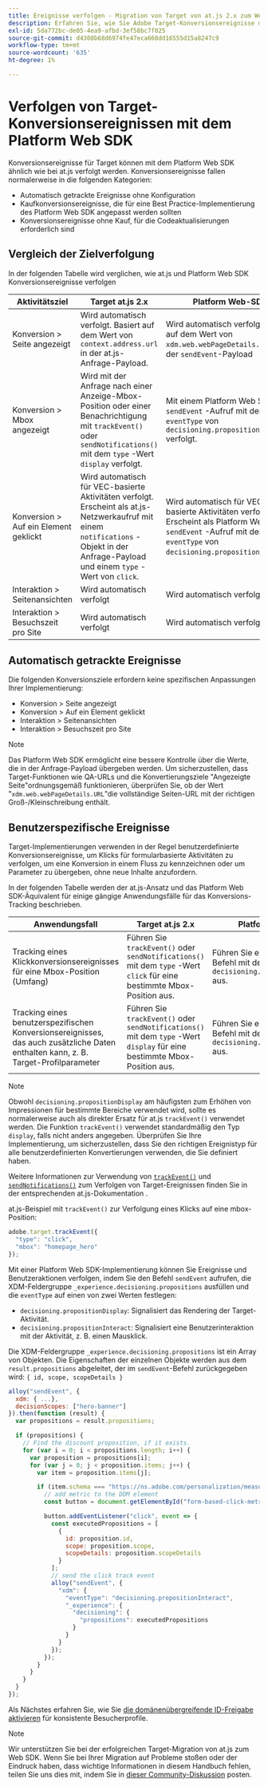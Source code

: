 ```yaml
---
title: Ereignisse verfolgen - Migration von Target von at.js 2.x zum Web SDK
description: Erfahren Sie, wie Sie Adobe Target-Konversionsereignisse mithilfe des Experience Platform Web SDK verfolgen.
exl-id: 5da772bc-de05-4ea9-afbd-3ef58bc7f025
source-git-commit: d4308b68d6974fe47eca668dd16555d15a8247c9
workflow-type: tm+mt
source-wordcount: '635'
ht-degree: 1%

---
```


# Verfolgen von Target-Konversionsereignissen mit dem Platform Web SDK

Konversionsereignisse für Target können mit dem Platform Web SDK ähnlich wie bei at.js verfolgt werden. Konversionsereignisse fallen normalerweise in die folgenden Kategorien:

* Automatisch getrackte Ereignisse ohne Konfiguration
* Kaufkonversionsereignisse, die für eine Best Practice-Implementierung des Platform Web SDK angepasst werden sollten
* Konversionsereignisse ohne Kauf, für die Codeaktualisierungen erforderlich sind

## Vergleich der Zielverfolgung

In der folgenden Tabelle wird verglichen, wie at.js und Platform Web SDK Konversionsereignisse verfolgen

| Aktivitätsziel | Target at.js 2.x | Platform Web-SDK |
|---|---|---|
| Konversion > Seite angezeigt | Wird automatisch verfolgt. Basiert auf dem Wert von `context.address.url` in der at.js-Anfrage-Payload. | Wird automatisch verfolgt. Basiert auf dem Wert von `xdm.web.webPageDetails.URL` in der `sendEvent`-Payload |
| Konversion > Mbox angezeigt | Wird mit der Anfrage nach einer Anzeige-Mbox-Position oder einer Benachrichtigung mit `trackEvent()` oder `sendNotifications()` mit dem `type` -Wert `display` verfolgt. | Mit einem Platform Web SDK `sendEvent` -Aufruf mit dem `eventType` von `decisioning.propositionDisplay` verfolgt. |
| Konversion > Auf ein Element geklickt | Wird automatisch für VEC-basierte Aktivitäten verfolgt. Erscheint als at.js-Netzwerkaufruf mit einem `notifications` -Objekt in der Anfrage-Payload und einem `type` -Wert von `click`. | Wird automatisch für VEC-basierte Aktivitäten verfolgt. Erscheint als Platform Web SDK `sendEvent` -Aufruf mit dem `eventType` von `decisioning.propositionInteract`. |
| Interaktion > Seitenansichten | Wird automatisch verfolgt | Wird automatisch verfolgt |
| Interaktion > Besuchszeit pro Site | Wird automatisch verfolgt | Wird automatisch verfolgt |

<!--
| Revenue > RPV, AOV, or Total Sales | Tracked based on the `orderTotal` parameter values for the specified mbox(es) | Tracked based on the `xdm.commerce.order.priceTotal` values. Its best to use the "any mbox" option in the goal setup. |
| Revenue > Orders | Tracked based on the unique `orderId` parameter values for the specified mbox(es) | Tracked based on the unique values for `xdm.commerce.order.purchaseID`. Its best to use the "any mbox" option in the goal setup. |
| Engagement > Custom Scoring | Tracked with the `mboxPageValue` parameter. Refer to the [dedicated documentation](https://experienceleague.adobe.com/docs/target/using/activities/success-metrics/capture-score.html) for more details. | Tracked with `data.__adobe.target.mboxPageValue` in the `sendEvent` payload |
-->

## Automatisch getrackte Ereignisse

Die folgenden Konversionsziele erfordern keine spezifischen Anpassungen Ihrer Implementierung:

* Konversion > Seite angezeigt
* Konversion > Auf ein Element geklickt
* Interaktion > Seitenansichten
* Interaktion > Besuchszeit pro Site

>[!NOTE]
>
>Das Platform Web SDK ermöglicht eine bessere Kontrolle über die Werte, die in der Anfrage-Payload übergeben werden. Um sicherzustellen, dass Target-Funktionen wie QA-URLs und die Konvertierungsziele &quot;Angezeigte Seite&quot;ordnungsgemäß funktionieren, überprüfen Sie, ob der Wert &quot;`xdm.web.webPageDetails.URL`&quot;die vollständige Seiten-URL mit der richtigen Groß-/Kleinschreibung enthält.

<!--
## Purchase conversion events

The following conversion goals are based on the order details information passed in the Platform Web SDK `sendEvent` payload:

* Revenue > Revenue per Visit (RPV)
* Revenue > Average Order Value (AOV)
* Revenue > Total Sales
* Revenue > Orders

Target at.js implementations typically use an order confirmation mbox with the `trackEvent()` or `sendNotifications()` functions to pass the order ID, order total, and a list of product IDs purchased. These methods are specific to Target.

The Platform Web SDK is a shared library for all Adobe applications and you may have other applications such as Adobe Analytics to consider. Because of this shared nature, its best send a single order confirmation call using the appropriate commerce XDM field group.

For more information and an example, refer to the tutorial section about [sending purchase parameters to Target](send-parameters.md#purchase-parameters). 
-->

## Benutzerspezifische Ereignisse

Target-Implementierungen verwenden in der Regel benutzerdefinierte Konversionsereignisse, um Klicks für formularbasierte Aktivitäten zu verfolgen, um eine Konversion in einem Fluss zu kennzeichnen oder um Parameter zu übergeben, ohne neue Inhalte anzufordern.

In der folgenden Tabelle werden der at.js-Ansatz und das Platform Web SDK-Äquivalent für einige gängige Anwendungsfälle für das Konversions-Tracking beschrieben.

| Anwendungsfall | Target at.js 2.x | Platform Web-SDK |
|---|---|---|
| Tracking eines Klickkonversionsereignisses für eine Mbox-Position (Umfang) | Führen Sie `trackEvent()` oder `sendNotifications()` mit dem `type` -Wert `click` für eine bestimmte Mbox-Position aus. | Führen Sie einen `sendEvent` -Befehl mit dem Ereignistyp `decisioning.propositionInteract` aus. |
| Tracking eines benutzerspezifischen Konversionsereignisses, das auch zusätzliche Daten enthalten kann, z. B. Target-Profilparameter | Führen Sie `trackEvent()` oder `sendNotifications()` mit dem `type` -Wert `display` für eine bestimmte Mbox-Position aus. | Führen Sie einen `sendEvent` -Befehl mit dem Ereignistyp `decisioning.propositionDisplay` aus. |

>[!NOTE]
>
>Obwohl `decisioning.propositionDisplay` am häufigsten zum Erhöhen von Impressionen für bestimmte Bereiche verwendet wird, sollte es normalerweise auch als direkter Ersatz für at.js `trackEvent()` verwendet werden. Die Funktion `trackEvent()` verwendet standardmäßig den Typ `display`, falls nicht anders angegeben. Überprüfen Sie Ihre Implementierung, um sicherzustellen, dass Sie den richtigen Ereignistyp für alle benutzerdefinierten Konvertierungen verwenden, die Sie definiert haben.

Weitere Informationen zur Verwendung von [`trackEvent()`](https://developer.adobe.com/target/implement/client-side/atjs/atjs-functions/adobe-target-trackevent/) und [`sendNotifications()`](https://developer.adobe.com/target/implement/client-side/atjs/atjs-functions/adobe-target-sendnotifications-atjs-21/) zum Verfolgen von Target-Ereignissen finden Sie in der entsprechenden at.js-Dokumentation .

at.js-Beispiel mit `trackEvent()` zur Verfolgung eines Klicks auf eine mbox-Position:

```JavaScript
adobe.target.trackEvent({
  "type": "click",
  "mbox": "homepage_hero"
});
```

Mit einer Platform Web SDK-Implementierung können Sie Ereignisse und Benutzeraktionen verfolgen, indem Sie den Befehl `sendEvent` aufrufen, die XDM-Feldergruppe `_experience.decisioning.propositions` ausfüllen und die `eventType` auf einen von zwei Werten festlegen:

* `decisioning.propositionDisplay`: Signalisiert das Rendering der Target-Aktivität.
* `decisioning.propositionInteract`: Signalisiert eine Benutzerinteraktion mit der Aktivität, z. B. einen Mausklick.

Die XDM-Feldergruppe `_experience.decisioning.propositions` ist ein Array von Objekten. Die Eigenschaften der einzelnen Objekte werden aus dem `result.propositions` abgeleitet, der im `sendEvent`-Befehl zurückgegeben wird: `{ id, scope, scopeDetails }`

```JavaScript
alloy("sendEvent", {
  xdm: { ...},
  decisionScopes: ["hero-banner"]
}).then(function (result) {
  var propositions = result.propositions;

  if (propositions) {
    // Find the discount proposition, if it exists.
    for (var i = 0; i < propositions.length; i++) {
      var proposition = propositions[i];
      for (var j = 0; j < proposition.items; j++) {
        var item = proposition.items[j];

        if (item.schema === "https://ns.adobe.com/personalization/measurement") {
          // add metric to the DOM element
          const button = document.getElementById("form-based-click-metric");

          button.addEventListener("click", event => {
            const executedPropositions = [
              {
                id: proposition.id,
                scope: proposition.scope,
                scopeDetails: proposition.scopeDetails
              }
            ];
            // send the click track event
            alloy("sendEvent", {
              "xdm": {
                "eventType": "decisioning.propositionInteract",
                "_experience": {
                  "decisioning": {
                    "propositions": executedPropositions
                  }
                }
              }
            });
          });
        }
      }
    }
  }
});
```

Als Nächstes erfahren Sie, wie Sie [die domänenübergreifende ID-Freigabe aktivieren](cross-domain.md) für konsistente Besucherprofile.

>[!NOTE]
>
>Wir unterstützen Sie bei der erfolgreichen Target-Migration von at.js zum Web SDK. Wenn Sie bei Ihrer Migration auf Probleme stoßen oder der Eindruck haben, dass wichtige Informationen in diesem Handbuch fehlen, teilen Sie uns dies mit, indem Sie in [dieser Community-Diskussion](https://experienceleaguecommunities.adobe.com/t5/adobe-experience-platform-data/tutorial-discussion-migrate-target-from-at-js-to-web-sdk/m-p/575587#M463) posten.
